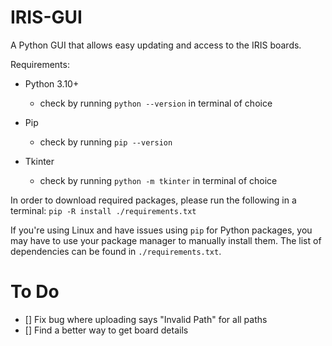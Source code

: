 # IRIS-GUI
A Python GUI that allows easy updating and access to the IRIS boards.

Requirements:
- Python 3.10+
    - check by running `python --version` in terminal of choice

- Pip
    - check by running `pip --version`

- Tkinter
    - check by running `python -m tkinter` in terminal of choice


In order to download required packages, please run the following in a terminal:
`pip -R install ./requirements.txt`

If you're using Linux and have issues using `pip` for Python packages, you may have to use your package manager to manually install them. The list of dependencies can be found in `./requirements.txt`.






# To Do
- [] Fix bug where uploading says "Invalid Path" for all paths
- [] Find a better way to get board details